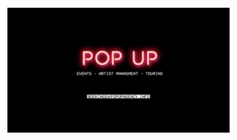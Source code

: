 ![alt text](https://raw.githubusercontent.com/gburrill/popup/master/61690104_659771717804704_2627592066057633792_n.png)
